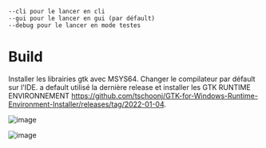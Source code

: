     --cli pour le lancer en cli
    --gui pour le lancer en gui (par défault)
    --debug pour le lancer en mode testes


# Build

Installer les librairies gtk avec MSYS64. Changer le compilateur par défault sur l'IDE.
a default utilisé la dernière release et installer les GTK RUNTIME ENVIRONNEMENT https://github.com/tschoonj/GTK-for-Windows-Runtime-Environment-Installer/releases/tag/2022-01-04.



![image](https://github.com/Melv1no/ImageProcessingProject/assets/66535418/6bfb0410-582c-44ed-b9fb-31d1d9335752)

![image](https://github.com/Melv1no/ImageProcessingProject/assets/66535418/a255daae-ff8e-4086-813f-06a29b94227d)

